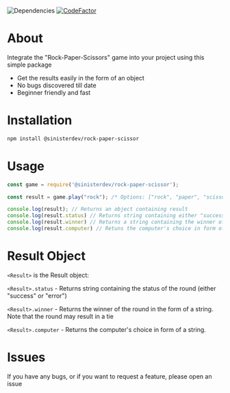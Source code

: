![Dependencies](https://img.shields.io/badge/Dependenices-0-brightgreen) [![CodeFactor](https://www.codefactor.io/repository/github/sinisterdeveloper/rock-paper-scissor/badge/stable)](https://www.codefactor.io/repository/github/sinisterdeveloper/rock-paper-scissor/overview/stable)

# About
Integrate the "Rock-Paper-Scissors" game into your project using this simple package
* Get the results easily in the form of an object
* No bugs discovered till date
* Beginner friendly and fast

# Installation
```bash
npm install @sinisterdev/rock-paper-scissor
```
# Usage
```javascript
const game = require('@sinisterdev/rock-paper-scissor');

const result = game.play("rock"); /* Options: ["rock", "paper", "scissors"] */

console.log(result); // Returns an object containing result
console.log(result.status) // Returns string containing either "success" or "error"
console.log(result.winner) // Returns a string containing the winner of round (player/computer/tie)
console.log(result.computer) // Retuns the computer's choice in form of string
```

# Result Object

`<Result>` is the Result object:

`<Result>.status` - Returns string containing the status of the round (either "success" or "error")

`<Result>.winner` - Returns the winner of the round in the form of a string. Note that the round may result in a tie

`<Result>.computer` - Returns the computer's choice in form of a string.


# Issues

If you have any bugs, or if you want to request a feature, please open an issue
